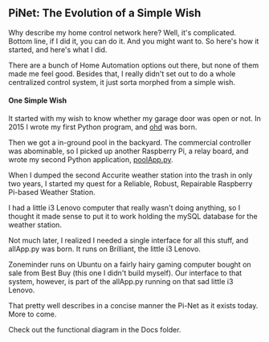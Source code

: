 ## PiNet: The Evolution of a Simple Wish

Why describe my home control network here?  Well, it's complicated.  Bottom line, if I did it, you can do it.  And you might want to.  So here's how it started, and here's what I did.

There are a bunch of Home Automation options out there, but none of them made me feel good.  Besides that, I really didn't set out to do a whole centralized control system, it just sorta morphed from a simple wish.

#### One Simple Wish

It started with my wish to know whether my garage door was open or not.  In 2015 I wrote my first Python program, and [ohd](https://github.com/casspop/ohd) was born.

Then we got a in-ground pool in the backyard.  The commercial controller was abominable, so I picked up another Raspberry Pi, a relay board, and wrote my second Python application, [poolApp.py](https://github.com/casspop/PoolControls).

When I dumped the second Accurite weather station into the trash in only two years, I started my quest for a Reliable, Robust, Repairable Raspberry Pi-based Weather Station.

I had a little i3 Lenovo computer that really wasn't doing anything, so I thought it made sense to put it to work holding the mySQL database for the weather station.  

Not much later, I realized I needed a single interface for all this stuff, and allApp.py was born.  It runs on Brilliant, the little i3 Lenovo.

Zoneminder runs on Ubuntu on a fairly hairy gaming computer bought on sale from Best Buy (this one I didn't build myself).  Our interface to that system, however, is part of the allApp.py running on that sad little i3 Lenovo.

That pretty well describes in a concise manner the Pi-Net as it exists today.  More to come.  

Check out the functional diagram in the Docs folder.
